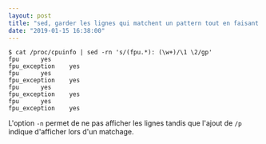 ```yaml
---
layout: post
title: "sed, garder les lignes qui matchent un pattern tout en faisant un remplacement"
date: "2019-01-15 16:38:00"
---
```


```
$ cat /proc/cpuinfo | sed -rn 's/(fpu.*): (\w+)/\1 \2/gp'
fpu		 yes
fpu_exception	 yes
fpu		 yes
fpu_exception	 yes
fpu		 yes
fpu_exception	 yes
fpu		 yes
fpu_exception	 yes
```

L'option `-n` permet de ne pas afficher les lignes tandis que l'ajout de `/p` indique d'afficher lors d'un matchage.
